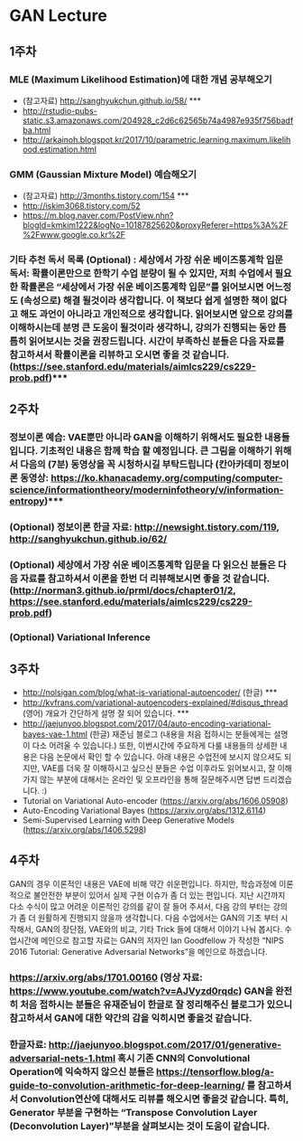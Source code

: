 # GAN Lecture

## 1주차
### MLE (Maximum Likelihood Estimation)에 대한 개념 공부해오기
 - (참고자료) http://sanghyukchun.github.io/58/  ***
 - http://rstudio-pubs-static.s3.amazonaws.com/204928_c2d6c62565b74a4987e935f756badfba.html
 - http://arkainoh.blogspot.kr/2017/10/parametric.learning.maximum.likelihood.estimation.html
### GMM (Gaussian Mixture Model) 예습해오기 
 - (참고자료) http://3months.tistory.com/154 ***
 - http://iskim3068.tistory.com/52
 - https://m.blog.naver.com/PostView.nhn?blogId=kmkim1222&logNo=10187825620&proxyReferer=https%3A%2F%2Fwww.google.co.kr%2F
### 기타 추천 독서 목록 (Optional) : 세상에서 가장 쉬운 베이즈통계학 입문 독서: 확률이론만으로 한학기 수업 분량이 될 수 있지만, 저희 수업에서 필요한 확률론은 “세상에서 가장 쉬운 베이즈통계학 입문”를 읽어보시면 어느정도 (속성으로) 해결 될것이라 생각합니다. 이 책보다 쉽게 설명한 책이 없다고 해도 과언이 아니라고 개인적으로 생각합니다. 읽어보시면 앞으로 강의를 이해하시는데 분명 큰 도움이 될것이라 생각하니, 강의가 진행되는 동안 틈틈히 읽어보시는 것을 권장드립니다. 시간이 부족하신 분들은 다음 자료를 참고하셔서 확률이론을 리뷰하고 오시면 좋을 것 같습니다. (https://see.stanford.edu/materials/aimlcs229/cs229-prob.pdf)***

## 2주차
### 정보이론 예습: VAE뿐만 아니라 GAN을 이해하기 위해서도 필요한 내용들입니다. 기초적인 내용은 함께 학습 할 예정입니다. 큰 그림을 이해하기 위해서 다음의 (7분) 동영상을 꼭 시청하시길 부탁드립니다 (칸아카데미 정보이론 동영상: https://ko.khanacademy.org/computing/computer-science/informationtheory/moderninfotheory/v/information-entropy)***
### (Optional) 정보이론 한글 자료: http://newsight.tistory.com/119, http://sanghyukchun.github.io/62/
### (Optional) 세상에서 가장 쉬운 베이즈통계학 입문을 다 읽으신 분들은 다음 자료를 참고하셔서 이론을 한번 더 리뷰해보시면 좋을 것 같습니다. (http://norman3.github.io/prml/docs/chapter01/2, https://see.stanford.edu/materials/aimlcs229/cs229-prob.pdf) 
### (Optional) Variational Inference 

## 3주차
 - http://nolsigan.com/blog/what-is-variational-autoencoder/ (한글) ***
 - http://kvfrans.com/variational-autoencoders-explained/#disqus_thread (영어) 개요가 간단하게 설명 잘 되어 있습니다. ***
 - http://jaejunyoo.blogspot.com/2017/04/auto-encoding-variational-bayes-vae-1.html (한글) 재준님 블로그 (내용을 처음 접하시는 분들에게는 설명이 다소 어려울 수 있습니다.)
또한, 이번시간에 주요하게 다룰 내용들의 상세한 내용은 다음 논문에서 확인 할 수 있습니다.
아래 내용은 수업전에 보시지 않으셔도 되지만, VAE를 더욱 잘 이해하시고 싶으신 분들은 수업 이후라도 읽어보시고, 
잘 이해가지 않는 부분에 대해서는 온라인 및 오프라인을 통해 질문해주시면 답변 드리겠습니다.  :)
 - Tutorial on Variational Auto-encoder (https://arxiv.org/abs/1606.05908) 
 - Auto-Encoding Variational Bayes (https://arxiv.org/abs/1312.6114)
 - Semi-Supervised Learning with Deep Generative Models (https://arxiv.org/abs/1406.5298)

## 4주차
GAN의 경우 이론적인 내용은 VAE에 비해 약간 쉬운편입니다. 하지만, 학습과정에 이론적으로 불안전한 부분이 있어서 실제 구현 이슈가 좀 더 있는 편입니다. 
지난 시간까지 다소 수식이 많고 어려운 이론적인 강의를 같이 잘 들어 주셔서, 다음 강의 부터는 강의가 좀 더 원활하게 진행되지 않을까 생각합니다. 
다음 수업에서는 GAN의 기초 부터 시작해서, GAN의 장단점, VAE와의 비교, 기타 Trick 들에 대해서 이야기 나눠 봅시다. 수업시간에 메인으로 참고할 자료는 GAN의 저자인 Ian Goodfellow 가 작성한 “NIPS 2016 Tutorial: Generative Adversarial Networks”을 메인으로 하겠습니다. 
### https://arxiv.org/abs/1701.00160 (영상 자료: https://www.youtube.com/watch?v=AJVyzd0rqdc) GAN을 완전히 처음 접하시는 분들은 유재준님이 한글로 잘 정리해주신 블로그가 있으니 참고하셔서 GAN에 대한 약간의 감을 익히시면 좋을것 같습니다.
### 한글자료: http://jaejunyoo.blogspot.com/2017/01/generative-adversarial-nets-1.html 혹시 기존 CNN의 Convolutional Operation에 익숙하지 않으신 분들은 https://tensorflow.blog/a-guide-to-convolution-arithmetic-for-deep-learning/ 를 참고하셔서 Convolution연산에 대해서도 리뷰를 해오시면 좋을것 같습니다. 특히, Generator 부분을 구현하는 “Transpose Convolution Layer (Deconvolution Layer)”부분을 살펴보시는 것이 도움이 같습니다. 

